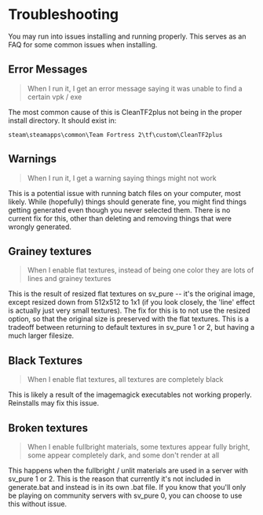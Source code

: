 # Troubleshooting

You may run into issues installing and running properly. This serves as an FAQ for some common issues when installing.

## Error Messages

> When I run it, I get an error message saying it was unable to find a certain vpk / exe

The most common cause of this is CleanTF2plus not being in the proper install directory. It should exist in:

```
steam\steamapps\common\Team Fortress 2\tf\custom\CleanTF2plus
```

## Warnings

> When I run it, I get a warning saying things might not work

This is a potential issue with running batch files on your computer, most likely. While (hopefully) things should generate fine, you might find things getting generated even though you never selected them. There is no current fix for this, other than deleting and removing things that were wrongly generated.

## Grainey textures

> When I enable flat textures, instead of being one color they are lots of lines and grainey textures

This is the result of resized flat textures on sv_pure -- it's the original image, except resized down from 512x512 to 1x1 (if you look closely, the 'line' effect is actually just very small textures). The fix for this is to not use the resized option, so that the original size is preserved with the flat textures. This is a tradeoff between returning to default textures in sv_pure 1 or 2, but having a much larger filesize.

## Black Textures

> When I enable flat textures, all textures are completely black

This is likely a result of the imagemagick executables not working properly. Reinstalls may fix this issue.

## Broken textures

> When I enable fullbright materials, some textures appear fully bright, some appear completely dark, and some don't render at all

This happens when the fullbright / unlit materials are used in a server with sv_pure 1 or 2. This is the reason that currently it's not included in generate.bat and instead is in its own .bat file. If you know that you'll only be playing on community servers with sv_pure 0, you can choose to use this without issue.
